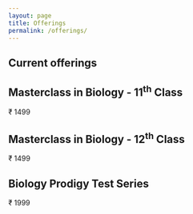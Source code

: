 ```yaml
---
layout: page
title: Offerings
permalink: /offerings/
---
```


## Current offerings

<div class="simpleCart_shelfItem">
  <h2 class="item_name">Masterclass in Biology - 11<sup>th</sup> Class</h2>
  <span class="item_price">₹ 1499</span>
  <form><script src="https://checkout.razorpay.com/v1/payment-button.js" data-payment_button_id="pl_NZatmxhMEcQnoC" async> </script> </form>
</div>
<div class="simpleCart_shelfItem">
  <h2 class="item_name">Masterclass in Biology - 12<sup>th</sup> Class</h2>
  <span class="item_price">₹ 1499</span>
  <form><script src="https://checkout.razorpay.com/v1/payment-button.js" data-payment_button_id="pl_NZay8b5AXtROvl" async> </script> </form>
</div>
<div class="simpleCart_shelfItem">
  <h2 class="item_name">Biology Prodigy Test Series</h2>
  <span class="item_price">₹ 1999</span>
  <form><script src="https://checkout.razorpay.com/v1/payment-button.js" data-payment_button_id="pl_NZazXr192OYqkz" async> </script> </form>
</div>

<link rel="stylesheet" href="/styles/custom.css">
<script src="https://checkout.razorpay.com/v1/checkout.js"></script>
<script src="https://cdnjs.cloudflare.com/ajax/libs/simplecartjs/3.0.5/simplecart.min.js" integrity="sha512-EOuiE1YuBkhsjVlAEjRmjJbQa2phU+9s0akQHiXOp5Zs/ye429onMubcIKvSnLjeqt+ttFEkPwQFrMzJ6bg5rA==" crossorigin="anonymous" referrerpolicy="no-referrer"></script>
<script src="https://code.jquery.com/jquery-3.7.1.slim.min.js" integrity="sha256-kmHvs0B+OpCW5GVHUNjv9rOmY0IvSIRcf7zGUDTDQM8=" crossorigin="anonymous"></script>
<script>
var options = {
  "key": "rzp_test_8nqzUjES33w76e", // Enter the Key ID generated from the Dashboard
  "amount": "1999", // Amount is in currency subunits. Default currency is INR. Hence, 50000 refers to 50000 paise
  "currency": "INR",
  "name": "A2Z Educational Services Private Limited", //your business name
  "description": "Masterclass in Biology Content",
  "image": "https://i.imgur.com/n5tjHFD.png",
  "order_id": "order_9A33XWu170gUtmSample", //This is a sample Order ID. Pass the `id` obtained in the response of Step 1
  "callback_url": "https://eneqd3r9zrjok.x.pipedream.net/",
  "prefill": { //We recommend using the prefill parameter to auto-fill customer's contact information especially their phone number
    "name": "Gaurav Kumar", //your customer's name
    "email": "gaurav.kumar@example.com",
    "contact": "9000090000" //Provide the customer's phone number for better conversion rates 
  },
  "notes": {
    "address": "Razorpay Corporate Office"
  },
  "theme": {
    "color": "#3399cc"
  }
};
$(document).ready(function() {
  $(".razorPaymentGateway").on("click", function(e){
    var rzp1 = new Razorpay(options);
    rzp1.open();
    e.preventDefault();
  });
});
</script>
